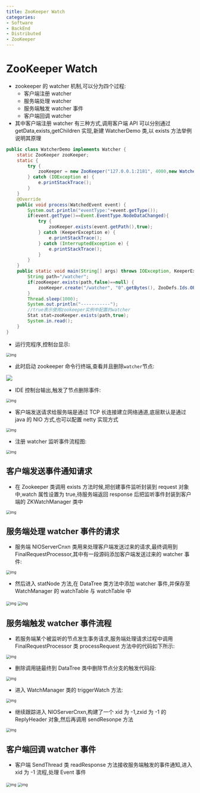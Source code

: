 ```yaml
---
title: ZooKeeper Watch
categories:
- Software
- BackEnd
- Distributed
- ZooKeeper
---
```

# ZooKeeper Watch

- zookeeper 的 watcher 机制,可以分为四个过程:
    - 客户端注册 watcher
    - 服务端处理 watcher
    - 服务端触发 watcher 事件
    - 客户端回调 watcher
- 其中客户端注册 watcher 有三种方式,调用客户端 API 可以分别通过 getData,exists,getChildren 实现,新建 WatcherDemo 类,以 exists 方法举例说明其原理

```java
public class WatcherDemo implements Watcher {
    static ZooKeeper zooKeeper;
    static {
        try {
            zooKeeper = new ZooKeeper("127.0.0.1:2181", 4000,new WatcherDemo());
        } catch (IOException e) {
            e.printStackTrace();
        }
    }
    @Override
    public void process(WatchedEvent event) {
        System.out.println("eventType:"+event.getType());
        if(event.getType()==Event.EventType.NodeDataChanged){
            try {
                zooKeeper.exists(event.getPath(),true);
            } catch (KeeperException e) {
                e.printStackTrace();
            } catch (InterruptedException e) {
                e.printStackTrace();
            }
        }
    }
    public static void main(String[] args) throws IOException, KeeperException, InterruptedException {
        String path="/watcher";
        if(zooKeeper.exists(path,false)==null) {
            zooKeeper.create("/watcher", "0".getBytes(), ZooDefs.Ids.OPEN_ACL_UNSAFE, CreateMode.PERSISTENT);
        }
        Thread.sleep(1000);
        System.out.println("-----------");
        //true表示使用zookeeper实例中配置的watcher
        Stat stat=zooKeeper.exists(path,true);
        System.in.read();
    }
}
```

- 运行完程序,控制台显示:

<img src="https://raw.githubusercontent.com/LuShan123888/Files/main/Pictures/20210615092811.png" alt="img" style="zoom: 67%;" />

- 此时启动 zookeeper 命令行终端,查看并且删除`watcher`节点:

![](https://raw.githubusercontent.com/LuShan123888/Files/main/Pictures/20210615092813.png)

- IDE 控制台输出,触发了节点删除事件:

<img src="https://raw.githubusercontent.com/LuShan123888/Files/main/Pictures/20210615092820.png" alt="img" style="zoom:67%;" />

- 客户端发送请求给服务端是通过 TCP 长连接建立网络通道,底层默认是通过 java 的 NIO 方式,也可以配置 netty 实现方式

<img src="https://raw.githubusercontent.com/LuShan123888/Files/main/Pictures/20210615092855.png" alt="img" style="zoom:67%;" />

- 注册 watcher 监听事件流程图:

<img src="https://raw.githubusercontent.com/LuShan123888/Files/main/Pictures/20210615092902.png" alt="img" style="zoom:67%;" />

## 客户端发送事件通知请求

- 在 Zookeeper 类调用 exists 方法时候,把创建事件监听封装到 request 对象中,watch 属性设置为 true,待服务端返回 response 后把监听事件封装到客户端的 ZKWatchManager 类中

<img src="https://raw.githubusercontent.com/LuShan123888/Files/main/Pictures/20210615093143.png" alt="img" style="zoom:67%;" />

## 服务端处理 watcher 事件的请求

- 服务端 NIOServerCnxn 类用来处理客户端发送过来的请求,最终调用到 FinalRequestProcessor,其中有一段源码添加客户端发送过来的 watcher 事件:

<img src="https://raw.githubusercontent.com/LuShan123888/Files/main/Pictures/20210615093226.png" alt="img" style="zoom:67%;" />

- 然后进入 statNode 方法,在 DataTree 类方法中添加 watcher 事件,并保存至 WatchManager 的 watchTable 与 watchTable 中

<img src="https://raw.githubusercontent.com/LuShan123888/Files/main/Pictures/20210615093240.png" alt="img" style="zoom:67%;" />

<img src="https://raw.githubusercontent.com/LuShan123888/Files/main/Pictures/20210615093244.png" alt="img" style="zoom:67%;" />

## 服务端触发 watcher 事件流程

- 若服务端某个被监听的节点发生事务请求,服务端处理请求过程中调用 FinalRequestProcessor 类 processRequest 方法中的代码如下所示:

<img src="https://raw.githubusercontent.com/LuShan123888/Files/main/Pictures/20210615093348.png" alt="img" style="zoom:67%;" />

- 删除调用链最终到 DataTree 类中删除节点分支的触发代码段:

<img src="https://raw.githubusercontent.com/LuShan123888/Files/main/Pictures/20210615093403.png" alt="img" style="zoom:67%;" />

- 进入 WatchManager 类的 triggerWatch 方法:

<img src="https://raw.githubusercontent.com/LuShan123888/Files/main/Pictures/20210615093411.png" alt="img" style="zoom:67%;" />

- 继续跟踪进入 NIOServerCnxn,构建了一个 xid 为 -1,zxid 为 -1 的 ReplyHeader 对象,然后再调用 sendResonpe 方法

<img src="https://raw.githubusercontent.com/LuShan123888/Files/main/Pictures/20210615093425.png" alt="img" style="zoom:67%;" />

## 客户端回调 watcher 事件

- 客户端 SendThread 类 readResponse 方法接收服务端触发的事件通知,进入 xid 为 -1 流程,处理 Event 事件

<img src="https://raw.githubusercontent.com/LuShan123888/Files/main/Pictures/20210615093500.png" alt="img" style="zoom:67%;" />

<img src="https://raw.githubusercontent.com/LuShan123888/Files/main/Pictures/20210615093502.png" alt="img" style="zoom:67%;" />